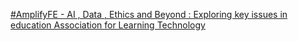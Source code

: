 [#AmplifyFE - AI , Data , Ethics and Beyond : Exploring key issues in education   Association for Learning Technology](https://qi.tc/qi/113552)